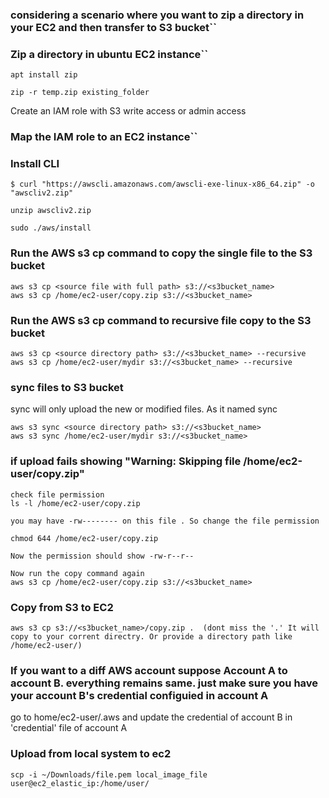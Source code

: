 ### considering a scenario where you want to zip a directory in your EC2 and then transfer to S3 bucket``

### Zip a directory in ubuntu EC2 instance``

```
apt install zip

zip -r temp.zip existing_folder
```

Create an IAM role with S3 write access or admin access

### Map the IAM role to an EC2 instance``

### Install CLI

```
$ curl "https://awscli.amazonaws.com/awscli-exe-linux-x86_64.zip" -o "awscliv2.zip"

unzip awscliv2.zip

sudo ./aws/install
```

### Run the AWS s3 cp command to copy the single file to the S3 bucket

```
aws s3 cp <source file with full path> s3://<s3bucket_name>
aws s3 cp /home/ec2-user/copy.zip s3://<s3bucket_name>
```

### Run the AWS s3 cp command to recursive file copy to the S3 bucket

```
aws s3 cp <source directory path> s3://<s3bucket_name> --recursive
aws s3 cp /home/ec2-user/mydir s3://<s3bucket_name> --recursive
```

### sync files to S3 bucket
sync will only upload the new or modified files. As it named sync

```
aws s3 sync <source directory path> s3://<s3bucket_name>
aws s3 sync /home/ec2-user/mydir s3://<s3bucket_name>
```


### if upload fails showing "Warning: Skipping file /home/ec2-user/copy.zip"

```
check file permission
ls -l /home/ec2-user/copy.zip

you may have -rw-------- on this file . So change the file permission

chmod 644 /home/ec2-user/copy.zip

Now the permission should show -rw-r--r--

Now run the copy command again
aws s3 cp /home/ec2-user/copy.zip s3://<s3bucket_name>
```
### Copy from S3 to EC2
```
aws s3 cp s3://<s3bucket_name>/copy.zip .  (dont miss the '.' It will copy to your corrent directry. Or provide a directory path like /home/ec2-user/)
```

### If you want to a diff AWS account suppose Account A to account B. everything remains same. just make sure you have your account B's credential configuied in account A
go to home/ec2-user/.aws and update the credential of account B in 'credential' file of account A

### Upload from local system to ec2
```
scp -i ~/Downloads/file.pem local_image_file user@ec2_elastic_ip:/home/user/
```
